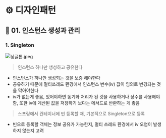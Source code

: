 # ⚙️ 디자인패턴 

##  📌 01. 인스턴스 생성과 관리

### 1. Singleton

![싱글톤.jpeg](..%2F..%2F..%2F%EB%94%94%EC%9E%90%EC%9D%B8%ED%8C%A8%ED%84%B4%20%EC%9D%B4%EB%AF%B8%EC%A7%80%2F%EC%8B%B1%EA%B8%80%ED%86%A4.jpeg)

> 인스턴스 하나만 생성하고 공유한다
  
- 인스턴스가 하나만 생성되는 것을 보증 해야한다 
- 공유하기 때문에 멀티쓰레드 환경에서 인스턴스 변수(iv) 값이 임의로 변경되는 것을 막아야한다
- iv가 없는게 좋음, 있어야하면 동기화 처리가 된 것을 사용하거나 상수를 사용해야함, 또한 iv에 계산된 값을 저장하기 보다는 메서드로 반환하는 게 좋음

> 스프링에서 컨테이너에 빈 등록할 때, 기본적으로 Singleton으로 등록

- 빈으로 등록할 객체는 정보 공유가 가능한지, 멀티 쓰레드 환경에서 iv 오염이 발생하지 않는지 고려

